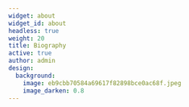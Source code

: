 ```yaml
---
widget: about
widget_id: about
headless: true
weight: 20
title: Biography
active: true
author: admin
design:
  background:
    image: eb9cbb70584a69617f82898bce0ac68f.jpeg
    image_darken: 0.8
---
```

